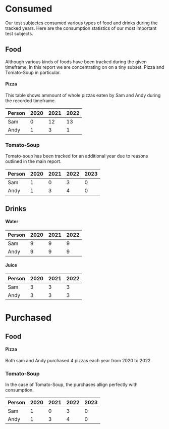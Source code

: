 # Consumed 

Our test subjectcs consumed various types of food and drinks during the tracked years. Here are the consumption
statistics of our most important test subjects.

## Food

Although various kinds of foods have been tracked during the given timeframe, in this report we are concentrating on on a tiny subset. Pizza and Tomato-Soup in particular.

#### Pizza

This table shows ammount of whole pizzas eaten by Sam and Andy during the recorded timeframe. 

| Person | 2020 | 2021 |  2022 |
|--------|------|------|-------|
| Sam    |  0   | 12   | 13    |
| Andy   | 1    | 3    | 1     |

### Tomato-Soup

Tomato-soup has been tracked for an additional year due to reasons outlined in the main report.

| Person | 2020 | 2021 |  2022 | 2023 |
|--------|------|------|-------|------|
| Sam    | 1    | 0    | 3     | 0    |
| Andy   | 1    | 3    | 4     | 0    |

## Drinks

#### Water

| Person | 2020 | 2021 |  2022 |
|--------|------|------|-------|
| Sam    | 9    | 9    | 9     |
| Andy   | 9    | 9    | 9     |

#### Juice

| Person | 2020 | 2021 |  2022 |
|--------|------|------|-------|
| Sam    | 3    | 3    | 3     |
| Andy   | 3    | 3    | 3     |


# Purchased

## Food

#### Pizza

Both sam and Andy purchased 4 pizzas each year from 2020 to 2022.

### Tomato-Soup

In the case of Tomato-Soup, the purchases allign perfectly with consumption.

| Person | 2020 | 2021 |  2022 | 2023 |
|--------|------|------|-------|------|
| Sam    | 1    | 0    | 3     | 0    |
| Andy   | 1    | 3    | 4     | 0    |